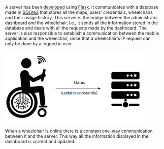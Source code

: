 A server has been [developed](http://xcoa.av.it.pt/~pei2018-2019_g07/developer/server) using [Flask](http://flask.pocoo.org/). It communicates with a database made in [SQLite3](https://www.sqlite.org/index.html) that stores all the maps, users' credentials, wheelchairs and their usage history. This server is the bridge between the administrator dashboard and the wheelchair, i.e., it sends all the information stored in the database and deals with all the requests made by the dashboard. The server is also responsible to establish a communication between the mobile application and the wheelchair, since that a wheelchair's IP request can only be done by a logged in user.

![manual](../img/wheelchair_to_server.png) 

When a wheelchair is online there is a constant one-way communication between it and the server. This way all the information displayed in the dashboard is correct and updated.
